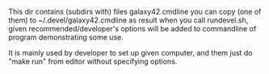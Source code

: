 This dir contains (subdirs with) files galaxy42.cmdline
you can copy (one of them) to ~/.devel/galaxy42.cmdline
as result when you call rundevel.sh, given recommended/developer's options will be added to commandline of program
demonstrating some use.

It is mainly used by developer to set up given computer, and them just do "make run" from editor without specifying options.

